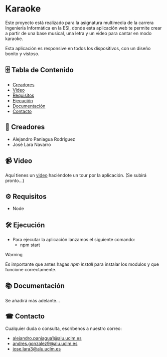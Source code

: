 # Karaoke

Este proyecto está realizado para la asignatura multimedia de la carrera Ingeniería Informática en la ESI, donde esta aplicación web te permite crear a partir de una base musical, una letra y un video para cantar en modo karaoke.

Esta aplicación es responsive en todos los dispositivos, con un diseño bonito y vistoso.

## 🗄 Tabla de Contenido

- [Creadores](#construction_worker-creadores)
- [Video](#video_camera-video)
- [Requisitos](#%EF%B8%8F-requisitos)
- [Ejecución](#%EF%B8%8F-ejecución)
- [Documentación](#-documentación)
- [Contacto](#-contacto)

## :construction_worker: Creadores

- Alejandro Paniagua Rodríguez
- José Lara Navarro

## :video_camera: Video

Aquí tienes un [video]() haciéndote un tour por la aplicación. (Se subirá pronto...)

## ⚙️ Requisitos

- Node

## 🛠️ Ejecución

- Para ejecutar la aplicación lanzamos el siguiente comando:
  - npm start

> [!WARNING]
> Es importante que antes hagas *npm install* para instalar los modulos y que funcione correctamente.

## 📚 Documentación

Se añadirá más adelante...

## ☎ Contacto

Cualquier duda o consulta, escríbenos a nuestro correo:

- alejandro.paniagua1@alu.uclm.es
- andres.gonzalez9@alu.uclm.es
- jose.lara3@alu.uclm.es
